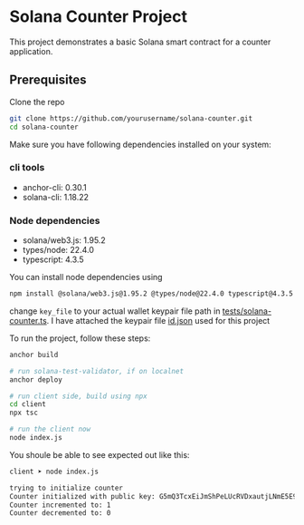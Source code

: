 # Solana Counter Project

This project demonstrates a basic Solana smart contract for a counter application.

## Prerequisites
Clone the repo
```sh
git clone https://github.com/yourusername/solana-counter.git
cd solana-counter
```

Make sure you have following dependencies installed on your system:

### cli tools
- anchor-cli: 0.30.1
- solana-cli: 1.18.22

### Node dependencies
- solana/web3.js: 1.95.2
- types/node: 22.4.0
- typescript: 4.3.5

You can install node dependencies using 
```sh
npm install @solana/web3.js@1.95.2 @types/node@22.4.0 typescript@4.3.5
```

change `key_file` to your actual wallet keypair file path in [tests/solana-counter.ts](tests/solana-counter.ts). I have attached the keypair file [id.json](id.json) used for this project


To run the project, follow these steps:
```sh
anchor build

# run solana-test-validator, if on localnet
anchor deploy

# run client side, build using npx
cd client
npx tsc

# run the client now
node index.js
```

You shoule be able to see expected out like this:
```sh
client ➤ node index.js

trying to initialize counter
Counter initialized with public key: G5mQ3TcxEiJmShPeLUcRVDxautjLNmE5E9uxHbFUPgwV
Counter incremented to: 1
Counter decremented to: 0
```